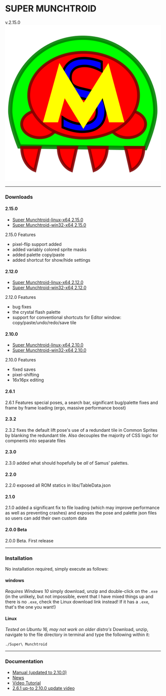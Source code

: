 <h1>SUPER MUNCHTROID</h1>v.2.15.0
<img alt="Super Munchtroid header" title="Super Munchtroid" src="https://raw.githubusercontent.com/munchyMouth/super-munchtroid/master/src-electron/icons/linux-512x512.png" />

----

### Downloads

#### 2.15.0
- <a href="https://drive.google.com/open?id=16gHtApJ7FzbFgV4E7HoOIeSPrKBqTKhm">Super Munchtroid-linux-x64 2.15.0</a>
- <a href="https://drive.google.com/open?id=1eW_TflW9AX_5ropM7b_HmrYHNmsRH_al">Super Munchtroid-win32-x64 2.15.0</a>

2.15.0 Features
- pixel-flip support added
- added variably colored sprite masks
- added palette copy/paste
- added shortcut for show/hide settings

#### 2.12.0
- <a href="https://drive.google.com/open?id=1z_LU5vmBjUHMFaCwXQI8vEwrnlBQ7QAg">Super Munchtroid-linux-x64 2.12.0</a>
- <a href="https://drive.google.com/open?id=1uXT2qNPiCIF5lECP1gT6qPhp-ltCKQQE">Super Munchtroid-win32-x64 2.12.0</a>

2.12.0 Features
- bug fixes
- the crystal flash palette
- support for conventional shortcuts for Editor window: copy/paste/undo/redo/save tile

#### 2.10.0
- <a href="https://drive.google.com/open?id=1pRQInxxwsXMQ6m3rBdu9jEqA3e8mM_d-">Super Munchtroid-linux-x64 2.10.0</a>
- <a href="https://drive.google.com/open?id=1lHNXGFKV108smdQRCptXHeg7KNnbAZNN">Super Munchtroid-win32-x64 2.10.0</a>

2.10.0 Features
- fixed saves
- pixel-shifting
- 16x16px editing

#### 2.6.1
2.6.1 Features special poses, a search bar, significant bug/palette fixes and frame by frame loading (ergo, massive performance boost)

#### 2.3.2
2.3.2 fixes the default lift pose's use of a redundant tile in Common Sprites by blanking the redundant tile. Also decouples the majority of CSS logic for compnents into separate files

#### 2.3.0
2.3.0 added what should hopefully be *all* of Samus' palettes.

#### 2.2.0
2.2.0 exposed all ROM statics in libs/TableData.json

#### 2.1.0
2.1.0 added a significant fix to file loading (which may improve performance as well as preventing crashes) and exposes the pose and palette json files so users can add their own custom data

#### 2.0.0 Beta
2.0.0 Beta. First release

---------

### Installation

No installation required, simply execute as follows:

#### windows

*Requires Windows 10*
simply download, unzip and double-click on the `.exe` (in the unlikely, but not impossible, event that I have mixed things up and there is no `.exe`, check the Linux download link instead! If it has a `.exe`, that's the one you want!)

#### Linux

*Tested on Ubuntu 16, may not work on older distro's*
Download, unzip, navigate to the file directory in terminal and type the following within it:

```shell
./Super\ Munchtroid
```

---------

### Documentation

- <a href="https://drive.google.com/open?id=1dIIWtJS0Lfokaq1hsTgSjmIJ-t5b26DX">Manual (updated to 2.10.0)</a>
- <a href="http://forum.metroidconstruction.com/index.php/topic,4917.0.html">News</a>
- <a href="https://www.youtube.com/watch?v=YQ3cZvTpn-Y&feature=youtu.be">Video Tutorial</a>
- <a href="https://youtu.be/vdhjD_CzNHM">2.6.1 up-to 2.10.0 update video</a>
